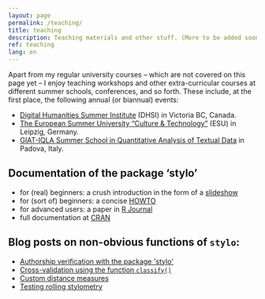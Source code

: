 ```yaml
---
layout: page
permalink: /teaching/
title: teaching
description: Teaching materials and other stuff. (More to be added soon...).
ref: teaching
lang: en
---
```



Apart from my regular university courses – which are not covered on this page yet – I enjoy teaching workshops and other extra-curricular courses at different summer schools, conferences, and so forth. These include, at the first place, the following annual (or biannual) events:

* [Digital Humanities Summer Institute](http://www.dhsi.org/index.php) (DHSI) in Victoria BC, Canada.
* [The European Summer University “Culture & Technology”](http://www.culingtec.uni-leipzig.de/ESU_C_T/node/97) (ESU) in Leipzig, Germany.
* [GIAT-IQLA Summer School in Quantitative Analysis of Textual Data](http://www.giat.org/?page_id=11&lang=en) in Padova, Italy.


## Documentation of the package ‘stylo’



* for (real) beginners: a crush introduction in the form of a [slideshow](https://computationalstylistics.github.io/stylo_nutshell/)
* for (sort of) beginners: a concise [HOWTO](https://sites.google.com/site/computationalstylistics/stylo/stylo_howto.pdf)
* for advanced users: a paper in [R Journal](https://journal.r-project.org/archive/2016/RJ-2016-007/RJ-2016-007.pdf)
* full documentation at [CRAN](https://cran.r-project.org/web/packages/stylo/stylo.pdf)

## Blog posts on non-obvious functions of `stylo`:

* [Authorship verification with the package 'stylo'](https://computationalstylistics.github.io/blog/imposters)
* [Cross-validation using the function `classify()`](https://computationalstylistics.github.io/blog/cross_validation)
* [Custom distance measures](https://computationalstylistics.github.io/blog/custom_distances)
* [Testing rolling stylometry](https://computationalstylistics.github.io/blog/rolling_stylometry)


